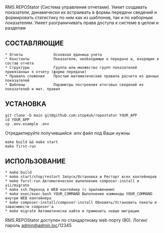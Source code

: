 RMS.REPOStator (Система управления отчетами). Умеет создавать показатели, динамически их встраивать в формы передачи сведений и формировать статистику по ним как из шаблонов, так и по наборным показателям.
Умеет разграничивать права доступа к системе в целом и разделам


СОСТАВЛЯЮЩИЕ
-------------------
    * Отчеты              Основная единица учета
    * Константы           Показатели, необходимые к передаче и, входящие в состав отчета
    * Структуры           Группа или множество групп показателей привязанных к отчету (форма передачи)
    * Правила сложения    Простые математические правила расчета из данных показателей 
    * Шаблоны             Параметры построения итоговых сведений из показателей и мат. правил

УСТАНОВКА
-------------------
```ssh
git clone -b main git@github.com:stop4uk/repostator YOUR_APP
cd YOUR_APP
cp .env.example .env
```
Отредактируйте получившийся .env файл под Ваши нужны
```ssh
make build && make start
make first-run
```

ИСПОЛЬЗОВАНИЕ
-------------------
    * make build
    * make start/stop/restart Запуск/Остановка и Рестарт всех контейнеров
    * make forst-run Автоматическое выполнение composer-install и yii/migrate
    * make ssh Переход в WEB контейнер (с приложением)
    * make exec/exec-bash YOUR_COMMAND Выполнение комманды YOUR_COMMAND внутри WEB контейнера
    * make composer-install/composer-install Обновить/Установить пакеты и зависимости composer'a 
    * make migrate Автоматически найти и применить новые миграции
RMS.REPOStator доступен по стандартному web порту (80). Логин/пароль admin@admin.loc/12345